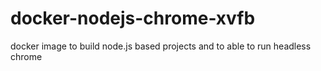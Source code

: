 # docker-nodejs-chrome-xvfb
docker image to build node.js based projects and to able to run headless chrome
